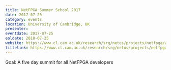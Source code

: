 ```yaml
---
title: NetFPGA Summer School 2017
date: 2017-07-25
category: events
location: University of Cambridge, UK
presenter:
eventdate: 2017-07-25
eoldate: 2018-07-25
website: https://www.cl.cam.ac.uk/research/srg/netos/projects/netfpga/workshop/summer-school-2017/
titlelink: https://www.cl.cam.ac.uk/research/srg/netos/projects/netfpga/workshop/summer-school-2017/
---
```


Goal: A five day summit for all NetFPGA developers
